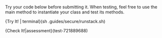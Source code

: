 Try your code below before submitting it. When testing, feel free to use the main method to instantiate your class and test its methods.

{Try It! | terminal}(sh .guides/secure/runstack.sh)

{Check It!|assessment}(test-721889688)
